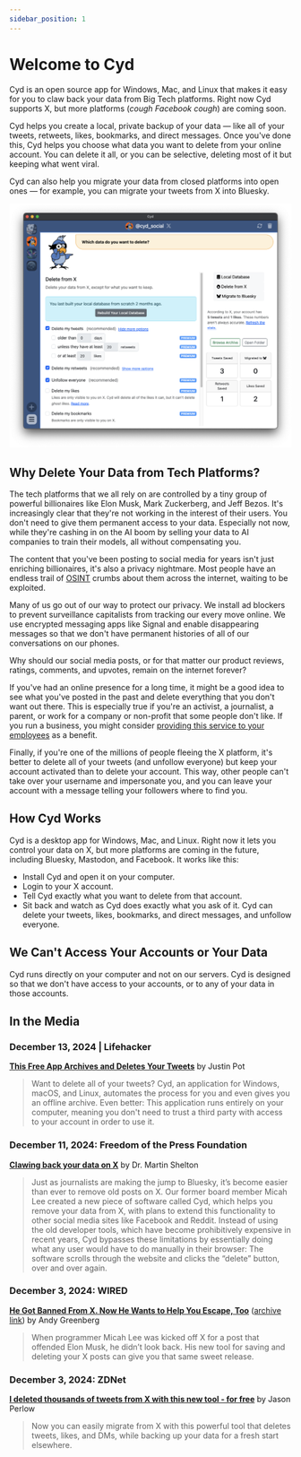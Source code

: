 ```yaml
---
sidebar_position: 1
---
```


# Welcome to Cyd

Cyd is an open source app for Windows, Mac, and Linux that makes it easy for you to claw back your data from Big Tech platforms. Right now Cyd supports X, but more platforms (*cough Facebook cough*) are coming soon.

Cyd helps you create a local, private backup of your data &mdash; like all of your tweets, retweets, likes, bookmarks, and direct messages. Once you've done this, Cyd helps you choose what data you want to delete from your online account. You can delete it all, or you can be selective, deleting most of it but keeping what went viral.

Cyd can also help you migrate your data from closed platforms into open ones &mdash; for example, you can migrate your tweets from X into Bluesky.

![Screenshot of Cyd](./img/cyd.png)

## Why Delete Your Data from Tech Platforms?

The tech platforms that we all rely on are controlled by a tiny group of powerful billionaires like Elon Musk, Mark Zuckerberg, and Jeff Bezos. It's increasingly clear that they're not working in the interest of their users. You don't need to give them permanent access to your data. Especially not now, while they're cashing in on the AI boom by selling your data to AI companies to train their models, all without compensating you.

The content that you've been posting to social media for years isn't just enriching billionaires, it's also a privacy nightmare. Most people have an endless trail of [OSINT](https://en.wikipedia.org/wiki/Open-source_intelligence) crumbs about them across the internet, waiting to be exploited.

Many of us go out of our way to protect our privacy. We install ad blockers to prevent surveillance capitalists from tracking our every move online. We use encrypted messaging apps like Signal and enable disappearing messages so that we don't have permanent histories of all of our conversations on our phones.

Why should our social media posts, or for that matter our product reviews, ratings, comments, and upvotes, remain on the internet forever?

If you've had an online presence for a long time, it might be a good idea to see what you've posted in the past and delete everything that you don't want out there. This is especially true if you're an activist, a journalist, a parent, or work for a company or non-profit that some people don't like. If you run a business, you might consider [providing this service to your employees](../cyd-for-teams/intro) as a benefit.

Finally, if you're one of the millions of people fleeing the X platform, it's better to delete all of your tweets (and unfollow everyone) but keep your account activated than to delete your account. This way, other people can't take over your username and impersonate you, and you can leave your account with a message telling your followers where to find you.

## How Cyd Works

Cyd is a desktop app for Windows, Mac, and Linux. Right now it lets you control your data on X, but more platforms are coming in the future, including Bluesky, Mastodon, and Facebook. It works like this:

- Install Cyd and open it on your computer.
- Login to your X account.
- Tell Cyd exactly what you want to delete from that account.
- Sit back and watch as Cyd does exactly what you ask of it. Cyd can delete your tweets, likes, bookmarks, and direct messages, and unfollow everyone.

## We Can't Access Your Accounts or Your Data

Cyd runs directly on your computer and not on our servers. Cyd is designed so that we don't have access to your accounts, or to any of your data in those accounts.

## In the Media

### December 13, 2024 | Lifehacker

[**This Free App Archives and Deletes Your Tweets**](https://lifehacker.com/tech/cyd-app-archives-and-deletes-tweets-for-free) by Justin Pot

> Want to delete all of your tweets? Cyd, an application for Windows, macOS, and Linux, automates the process for you and even gives you an offline archive. Even better: This application runs entirely on your computer, meaning you don't need to trust a third party with access to your account in order to use it.

### December 11, 2024: Freedom of the Press Foundation

[**Clawing back your data on X**](https://freedom.press/digisec/blog/clawing-back-your-data-on-x/) by Dr. Martin Shelton

> Just as journalists are making the jump to Bluesky, it’s become easier than ever to remove old posts on X. Our former board member Micah Lee created a new piece of software called Cyd, which helps you remove your data from X, with plans to extend this functionality to other social media sites like Facebook and Reddit. Instead of using the old developer tools, which have become prohibitively expensive in recent years, Cyd bypasses these limitations by essentially doing what any user would have to do manually in their browser: The software scrolls through the website and clicks the “delete” button, over and over again.

### December 3, 2024: WIRED

[**He Got Banned From X. Now He Wants to Help You Escape, Too**](https://www.wired.com/story/x-delete-posts-cyd-micah-lee/) ([archive link](https://archive.is/BwoxG)) by Andy Greenberg

> When programmer Micah Lee was kicked off X for a post that offended Elon Musk, he didn’t look back. His new tool for saving and deleting your X posts can give you that same sweet release.

### December 3, 2024: ZDNet

[**I deleted thousands of tweets from X with this new tool - for free**](https://www.zdnet.com/article/i-deleted-thousands-of-tweets-from-x-with-this-new-tool-for-free/) by Jason Perlow

> Now you can easily migrate from X with this powerful tool that deletes tweets, likes, and DMs, while backing up your data for a fresh start elsewhere. 
